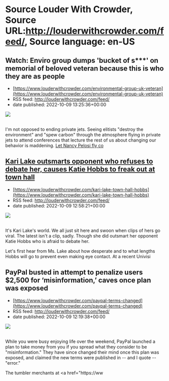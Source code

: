 # Source Louder With Crowder, Source URL:http://louderwithcrowder.com/feed/, Source language: en-US

## Watch: Enviro group dumps 'bucket of s***' on memorial of beloved veteran because this is who they are as people
 - [https://www.louderwithcrowder.com/environmental-group-uk-veteran](https://www.louderwithcrowder.com/environmental-group-uk-veteran)
 - RSS feed: http://louderwithcrowder.com/feed/
 - date published: 2022-10-09 13:25:36+00:00

<img src="https://www.louderwithcrowder.com/media-library/image.png?id=31884034&amp;width=1245&amp;height=700&amp;coordinates=0%2C0%2C0%2C118" /><br /><br /><p>I'm not opposed to ending private jets. Seeing elitists "destroy the environment" and "spew carbon" through the atmosphere flying in private jets to attend conferences that lecture the rest of us about changing our behavior is maddening. <a href="https://www.louderwithcrowder.com/nancy-pelosi-cop26" target="_blank">Let Nancy Pelosi fly co

## Kari Lake outsmarts opponent who refuses to debate her, causes Katie Hobbs to freak out at town hall
 - [https://www.louderwithcrowder.com/kari-lake-town-hall-hobbs](https://www.louderwithcrowder.com/kari-lake-town-hall-hobbs)
 - RSS feed: http://louderwithcrowder.com/feed/
 - date published: 2022-10-09 12:58:21+00:00

<img src="https://www.louderwithcrowder.com/media-library/image.png?id=31883999&amp;width=1245&amp;height=700&amp;coordinates=0%2C0%2C0%2C120" /><br /><br /><p>It's Kari Lake's world. We all just sit here and swoon when clips of hers go viral. The latest isn't a clip, sadly. Though she did outsmart her opponent Katie Hobbs who is afraid to debate her.</p><p>Let's first hear from Ms. Lake about how desperate and to what lengths Hobbs will go to prevent even making eye contact. At a recent Univisi

## PayPal busted in attempt to penalize users $2,500 for ‘misinformation,’ caves once plan was exposed
 - [https://www.louderwithcrowder.com/paypal-terms-changed](https://www.louderwithcrowder.com/paypal-terms-changed)
 - RSS feed: http://louderwithcrowder.com/feed/
 - date published: 2022-10-09 12:19:38+00:00

<img src="https://www.louderwithcrowder.com/media-library/image.jpg?id=31883936&amp;width=2000&amp;height=1500&amp;coordinates=81%2C0%2C81%2C0" /><br /><br /><p>While you were busy enjoying life over the weekend, PayPal launched a plan to take money from you if you spread what they consider to be "misinformation." They have since changed their mind once this plan was exposed, and claimed the new terms were published in -- and I quote -- "error."</p><p>The tumbler merchants at <a href="https://ww
